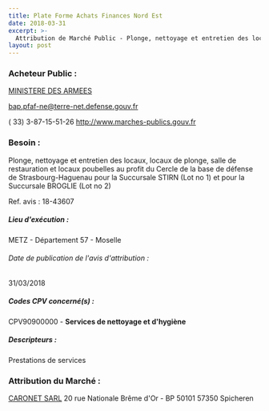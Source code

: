 ```yaml
---
title: Plate Forme Achats Finances Nord Est
date: 2018-03-31
excerpt: >-
  Attribution de Marché Public - Plonge, nettoyage et entretien des locaux, locaux de plonge, salle de restauration et locaux poubelles
layout: post
---
```


### Acheteur Public : 
<a href="/acheteur-32/siren-110090016"> MINISTERE DES ARMEES</a><br/>



bap.pfaf-ne@terre-net.defense.gouv.fr

( 33) 3-87-15-51-26
http://www.marches-publics.gouv.fr
### Besoin :

Plonge, nettoyage et entretien des locaux, locaux de plonge, salle de restauration et locaux poubelles au profit du Cercle de la base de défense de Strasbourg-Haguenau pour la Succursale STIRN (Lot no 1) et pour la Succursale BROGLIE (Lot no 2)

Ref. avis : 18-43607


##### Lieu d'exécution :

METZ - Département 57 - Moselle

###### Date de publication de l'avis d'attribution : 
31/03/2018

##### Codes CPV concerné(s) :
CPV90900000 - **Services de nettoyage et d'hygiène** <br/>

##### Descripteurs :
Prestations de services <br/>

### Attribution du Marché :
<a href="/entreprise-267/siren-656580073"> CARONET SARL</a>    20 rue Nationale Brême d'Or - BP 50101 57350 Spicheren <br/>

